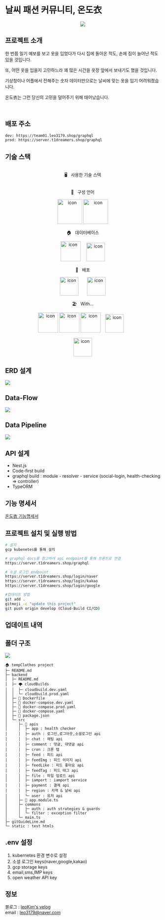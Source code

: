 # 날씨 패션 커뮤니티, 온도衣

<p align="center">
<img src="https://capsule-render.vercel.app/api?&type=waving&color=timeAuto&height=180&section=header&text=BackEnd&fontSize=50&animation=fadeIn&fontAlignY=45" />
  </p>

## 프로젝트 소개

한 번쯤 일기 예보를 보고 옷을 입었다가 다시 집에 돌아온 적도, 손에 짐이 늘어난 적도 있을 것입니다.

또, 어떤 옷을 입을지 고민하느라 꽤 많은 시간을 옷장 앞에서 보내기도 했을 것입니다.

기상청이나 어플에서 전해주는 숫자 데이터만으로는 날씨에 맞는 옷을 입기 어려워졌습니다.

온도衣는 그런 당신의 고민을 덜어주기 위해 태어났습니다.

<br>

## 배포 주소

```sh
dev: https://team01.leo3179.shop/graphql
prod: https://server.t1dreamers.shop/graphql
```

## 기술 스택

<br>
<div align='center'> 🖥&nbsp&nbsp&nbsp사용한 기술 스택</div>
<br>
<p align="center">
📑&nbsp&nbsp&nbsp구성 언어
  </p>
<p align="center">
<img alt= "icon" wide="80" height="80" src ="https://techstack-generator.vercel.app/js-icon.svg">
<img alt= "icon" wide="80" height="80" src ="https://techstack-generator.vercel.app/ts-icon.svg">
  </p>
 <p align="center">
🏠&nbsp&nbsp&nbsp데이터베이스
  </p>
<p align="center">
<img alt= "icon" wide="65" height="65" src ="https://techstack-generator.vercel.app/mysql-icon.svg"> 
&nbsp&nbsp&nbsp
<img alt= "icon" wide="60" height="60" src ="https://cdn4.iconfinder.com/data/icons/redis-2/1451/Untitled-2-512.png">

  </p>
   <p align="center">
🚀&nbsp&nbsp&nbsp배포
  </p>
<p align="center">
<img alt= "icon" wide="60" height="60" src ="https://techstack-generator.vercel.app/kubernetes-icon.svg">
&nbsp
&nbsp
&nbsp
<img alt= "icon" wide="60" height="60" src="https://lirp.cdn-website.com/aa0ef369/dms3rep/multi/opt/google-cloud-icon-570w.png">
  </p>
    </p>
       <p align="center">
🏖&nbsp&nbsp&nbspWith...
  </p>
<p align="center">
<img alt= "icon" wide="65" height="65" src ="https://techstack-generator.vercel.app/restapi-icon.svg">
<img alt= "icon" wide="65" height="65" src ="https://techstack-generator.vercel.app/graphql-icon.svg">
<img alt= "icon" wide="65" height="65" src ="https://techstack-generator.vercel.app/docker-icon.svg">
  &nbsp&nbsp
<img alt= "icon" wide="60" height="60" src ="https://symbols.getvecta.com/stencil_89/37_nestjs-icon.a67daec196.svg">
  &nbsp&nbsp

</p>
<p align="center">
<img alt= "icon" wide="60" height="60" src ="https://nesoy.github.io/assets/posts/20170413/1.PNG">
  </p>

## ERD 설계

![](readme-imgs/최종%20ERD.png)

## Data-Flow

![](/readme-imgs/온도의%20dataflow.001.png)

## Data Pipeline

![](/readme-imgs/dataflow.001.png)

## API 설계

- Nest.js
- Code-first build
- graphql build : module - resolver - service (social-login, health-checking => controller)
- TypeORM

## 기능 명세서

[온도衣 기능명세서](https://docs.google.com/spreadsheets/d/1e6NoL06xnfxkcbL8yyFnORKwNP7KJ3nIz8Rm7LORrG4/edit#gid=0)

## 프로젝트 설치 및 실행 방법

```sh
# 설치
gcp kubenetes를 통해 설치

# graphql docs를 참고하여 api endpoint를 통해 프론트로 연결
https://server.t1dreamers.shop/graphql

# 소셜 로그인 endpoint
https://server.t1dreamers.shop/login/naver
https://server.t1dreamers.shop/login/kakao
https://server.t1dreamers.shop/login/google

#업데이트 방법
git add .
gitmoji -c "update this project"
git push origin develop (Cloud-Build CI/CD)

```

## 업데이트 내역

## 폴더 구조

![](/readme-imgs/backend%20dataflow.001.png)

```
🏠 tempClothes project
├─ README.md
├─ backend
│  ├─ README.md
│  ├─ 🌩 cloudBuilds
│  │  ├─ cloudbuild.dev.yaml
│  │  └─ cloudbuild.prod.yaml
│  ├─ 🐳 Dockerfile
│  ├─ 🐳 docker-compose.dev.yaml
│  ├─ 🐳 docker-compose.prod.yaml
│  ├─ 🐳 docker-compose.yaml
│  ├─ 🎒 package.json
│  └─ src
│     ├─ 🍇 apis
│     │  ├─ app : health checker
│     │  ├─ auth : 로그인,로그아웃,소셜로그인 api
│     │  ├─ chat : 채팅 api
│     │  ├─ comment : 댓글, 대댓글 api
│     │  ├─ cron : 크론 탭
│     │  ├─ feed : 피드 api
│     │  ├─ feedImg : 피드 이미지 api
│     │  ├─ feedLike : 피드 좋아요 api
│     │  ├─ feedTag : 피드 태그 api
│     │  ├─ file : 파일 업로드 api
│     │  ├─ iamport : iamport service
│     │  ├─ payment : 결제 api
│     │  ├─ region : 지역 & 날씨 api
│     │  └─ user : 유저 api
│     ├─ 👑 app.module.ts
│     ├─ commons
│     │  ├─ auth : auth strategies & guards
│     │  └─ filter : exception filter
│     └─ main.ts
├─ gitGuideLine.md
└─ static : test htmls
```

## .env 설정

1. kubernetes 환경 변수로 설정
2. 소셜 로그인 keys(naver,google,kakao)
3. gcp storage keys
4. email,sms,IMP keys
5. open weather API key

## 정보

블로그 : [leoKim's velog](https://story0tae.tistory.com/)
<br>
email : leo3179@naver.com

<!-- Markdown link & img dfn's -->
